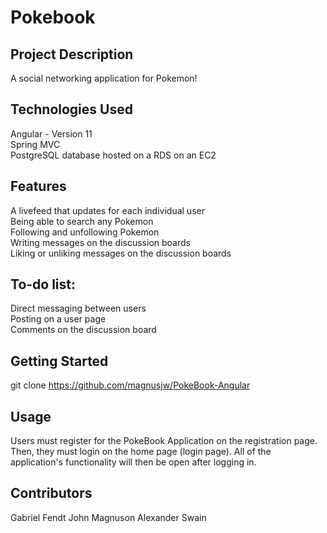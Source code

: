 # Pokebook
## Project Description
A social networking application for Pokemon!

## Technologies Used
Angular - Version 11   
Spring MVC  
PostgreSQL database hosted on a RDS on an EC2  

## Features
A livefeed that updates for each individual user  
Being able to search any Pokemon  
Following and unfollowing Pokemon  
Writing messages on the discussion boards  
Liking or unliking messages on the discussion boards  

## To-do list:

Direct messaging between users  
Posting on a user page  
Comments on the discussion board  

## Getting Started
git clone https://github.com/magnusjw/PokeBook-Angular

## Usage
Users must register for the PokeBook Application on the registration page. 
Then, they must login on the home page (login page). All of the application's
functionality will then be open after logging in.

## Contributors
Gabriel Fendt
John Magnuson
Alexander Swain
